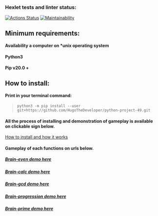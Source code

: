 ### Hexlet tests and linter status:
[![Actions Status](https://github.com/HugoTheDeveloper/python-project-49/workflows/hexlet-check/badge.svg)](https://github.com/HugoTheDeveloper/python-project-49/actions)
[![Maintainability](https://api.codeclimate.com/v1/badges/a509bf44f2f2f959032e/maintainability)](https://codeclimate.com/github/HugoTheDeveloper/python-project-49/maintainability)
## Minimum requirements:
#### Availability a computer on *unix operating system
#### Python3
#### Pip v20.0 +
## How to install:
#### Print in your terminal command:
>`python3 -m pip install --user git+https://github.com/HugoTheDeveloper/python-project-49.git`

#### All the process of installing and demonstration of gameplay is available on clickable sign below.
[How to install and how it works](https://asciinema.org/a/pqYX7Lep96GymyBndZ6c8UngA)
#### Gameplay of each functions on urls below.
##### [Brain-even demo here](https://asciinema.org/a/RF9cgkCURXAjI5ItUpyhSUFKg)
##### [Brain-calc demo here](https://asciinema.org/a/7mhYQrtsCtBNELI8vHwlsqWWF)
##### [Brain-gcd demo here](https://asciinema.org/a/MqQHhGICjajLEdnKStDihMMLe)
##### [Brain-progression demo here](https://asciinema.org/a/jJSKjHGelDBS2VA7xFcRmWEZn)
##### [Brain-prime demo here](https://asciinema.org/a/jPt1j89ntFduyzG0hGLGcY8bQ)
